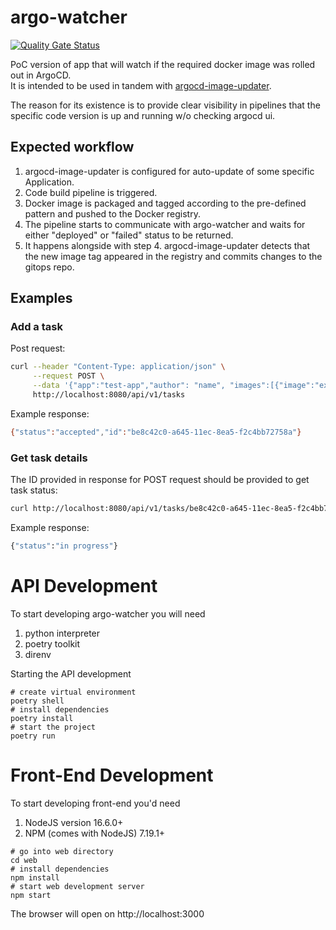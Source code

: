 # argo-watcher
[![Quality Gate Status](https://sonarcloud.io/api/project_badges/measure?project=shini4i_argo-watcher&metric=alert_status)](https://sonarcloud.io/summary/new_code?id=shini4i_argo-watcher)

PoC version of app that will watch if the required docker image was rolled out in ArgoCD.<br>
It is intended to be used in tandem with [argocd-image-updater](https://github.com/argoproj-labs/argocd-image-updater).

The reason for its existence is to provide clear visibility in pipelines that the specific code version is up and running w/o checking argocd ui.

## Expected workflow
1) argocd-image-updater is configured for auto-update of some specific Application.
2) Code build pipeline is triggered.
3) Docker image is packaged and tagged according to the pre-defined pattern and pushed to the Docker registry.
4) The pipeline starts to communicate with argo-watcher and waits for either "deployed" or "failed" status to be returned.
5) It happens alongside with step 4. argocd-image-updater detects that the new image tag appeared in the registry and commits changes to the gitops repo.

## Examples
### Add a task
Post request:
```bash
curl --header "Content-Type: application/json" \
     --request POST \
     --data '{"app":"test-app","author": "name", "images":[{"image":"example", "tag":"v1.8.0"}]}' \
     http://localhost:8080/api/v1/tasks
```
Example response:
```bash
{"status":"accepted","id":"be8c42c0-a645-11ec-8ea5-f2c4bb72758a"}
```
### Get task details
The ID provided in response for POST request should be provided to get task status:
```bash
curl http://localhost:8080/api/v1/tasks/be8c42c0-a645-11ec-8ea5-f2c4bb72758a
```
Example response:
```bash
{"status":"in progress"}
```

# API Development

To start developing argo-watcher you will need
1. python interpreter
2. poetry toolkit
3. direnv

Starting the API development

```shell
# create virtual environment
poetry shell
# install dependencies
poetry install
# start the project
poetry run
```

# Front-End Development

To start developing front-end you'd need
1. NodeJS version 16.6.0+
2. NPM (comes with NodeJS) 7.19.1+

```shell
# go into web directory
cd web
# install dependencies
npm install
# start web development server
npm start
```

The browser will open on http://localhost:3000

